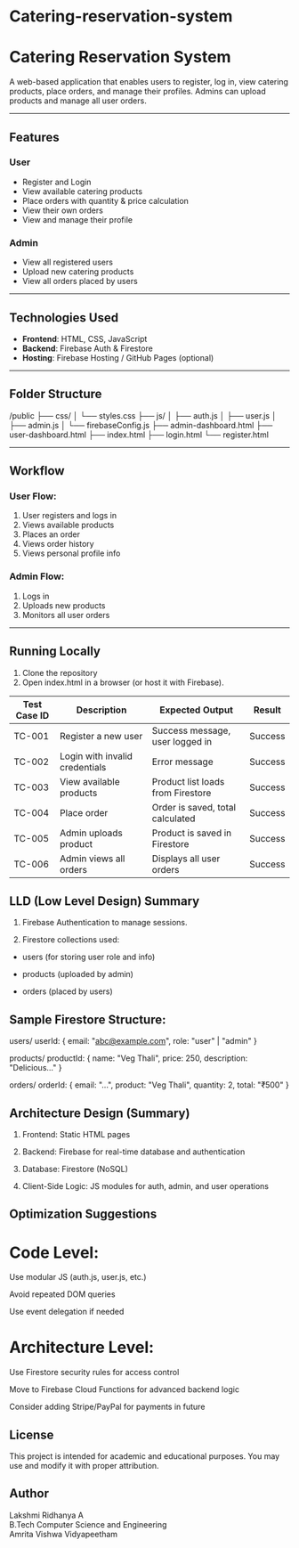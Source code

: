 # Catering-reservation-system

# Catering Reservation System

A web-based application that enables users to register, log in, view catering products, place orders, and manage their profiles. Admins can upload products and manage all user orders.

---

##  Features

###  User
- Register and Login
- View available catering products
- Place orders with quantity & price calculation
- View their own orders
- View and manage their profile

###  Admin
- View all registered users
- Upload new catering products
- View all orders placed by users

---

##  Technologies Used

- **Frontend**: HTML, CSS, JavaScript
- **Backend**: Firebase Auth & Firestore
- **Hosting**: Firebase Hosting / GitHub Pages (optional)

---

##  Folder Structure

/public
├── css/
│ └── styles.css
├── js/
│ ├── auth.js
│ ├── user.js
│ ├── admin.js
│ └── firebaseConfig.js
├── admin-dashboard.html
├── user-dashboard.html
├── index.html
├── login.html
└── register.html


---

## Workflow

###  User Flow:
1. User registers and logs in
2. Views available products
3. Places an order
4. Views order history
5. Views personal profile info

###  Admin Flow:
1. Logs in
2. Uploads new products
3. Monitors all user orders

---

##  Running Locally

1. Clone the repository 
2. Open index.html in a browser (or host it with Firebase).


| Test Case ID | Description                    | Expected Output                   | Result     |
| ------------ | ------------------------------ | --------------------------------- | -----------|
| TC-001       | Register a new user            | Success message, user logged in   | Success    |
| TC-002       | Login with invalid credentials | Error message                     | Success    |
| TC-003       | View available products        | Product list loads from Firestore | Success    |
| TC-004       | Place order                    | Order is saved, total calculated  | Success    |
| TC-005       | Admin uploads product          | Product is saved in Firestore     | Success    |
| TC-006       | Admin views all orders         | Displays all user orders          | Success    |

## LLD (Low Level Design) Summary

1. Firebase Authentication to manage sessions.

2. Firestore collections used:

  - users (for storing user role and info)

  - products (uploaded by admin)

  - orders (placed by users)

## Sample Firestore Structure:

users/
  userId: {
    email: "abc@example.com",
    role: "user" | "admin"
  }

products/
  productId: {
    name: "Veg Thali",
    price: 250,
    description: "Delicious..."
  }

orders/
  orderId: {
    email: "...",
    product: "Veg Thali",
    quantity: 2,
    total: "₹500"
  }


## Architecture Design (Summary)

1. Frontend: Static HTML pages

2. Backend: Firebase for real-time database and authentication

3. Database: Firestore (NoSQL)

4. Client-Side Logic: JS modules for auth, admin, and user operations


## Optimization Suggestions

# Code Level:
Use modular JS (auth.js, user.js, etc.)

Avoid repeated DOM queries

Use event delegation if needed

# Architecture Level:

Use Firestore security rules for access control

Move to Firebase Cloud Functions for advanced backend logic

Consider adding Stripe/PayPal for payments in future

## License

This project is intended for academic and educational purposes. You may use and modify it with proper attribution.

## Author

Lakshmi Ridhanya A  
B.Tech Computer Science and Engineering  
Amrita Vishwa Vidyapeetham  



